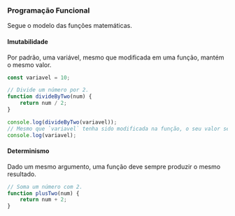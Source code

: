 ### Programação Funcional

Segue o modelo das funções matemáticas.

#### Imutabilidade

Por padrão, uma variável, mesmo que modificada em uma função, mantém o mesmo valor.

```javascript
const variavel = 10;

// Divide um número por 2.
function divideByTwo(num) {
    return num / 2;
}

console.log(divideByTwo(variavel));
// Mesmo que `variavel` tenha sido modificada na função, o seu valor se mantém.
console.log(variavel);
```

#### Determinismo

Dado um mesmo argumento, uma função deve sempre produzir o mesmo resultado.

```javascript
// Soma um número com 2.
function plusTwo(num) {
    return num + 2;
}
```
